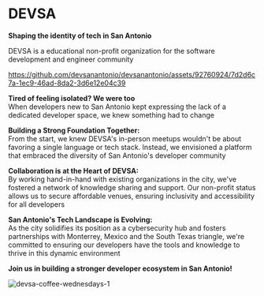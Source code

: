 # DEVSA
**Shaping the identity of tech in San Antonio** </br>

DEVSA is a educational non-profit organization for the software development and engineer community

https://github.com/devsanantonio/devsanantonio/assets/92760924/7d2d6c7a-1ec9-46ad-8da2-3d6e12e04c39

**Tired of feeling isolated? We were too** </br>
When developers new to San Antonio kept expressing the lack of a dedicated developer space, we knew something had to change

**Building a Strong Foundation Together:** </br>
From the start, we knew DEVSA's in-person meetups wouldn't be about favoring a single language or tech stack. Instead, we envisioned a platform that embraced the diversity of San Antonio's developer community

**Collaboration is at the Heart of DEVSA:** </br>
By working hand-in-hand with existing organizations in the city, we've fostered a network of knowledge sharing and support. Our non-profit status allows us to secure affordable venues, ensuring inclusivity and accessibility for all developers

**San Antonio's Tech Landscape is Evolving:** </br>
As the city solidifies its position as a cybersecurity hub and fosters partnerships with Monterrey, Mexico and the South Texas triangle, we're committed to ensuring our developers have the tools and knowledge to thrive in this dynamic environment

<strong>Join us in building a stronger developer ecosystem in San Antonio!</strong>

![devsa-coffee-wednesdays-1](https://github.com/devsanantonio/devsanantonio/assets/92760924/d71dad4e-440c-4437-9adb-c415013fa874)

